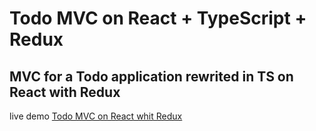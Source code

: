 # Todo MVC on React + TypeScript + Redux

## MVC for a Todo application rewrited in TS on React with Redux

live demo [Todo MVC on React whit Redux](https://forjmail.github.io/todo_mvc_react_redux/)
